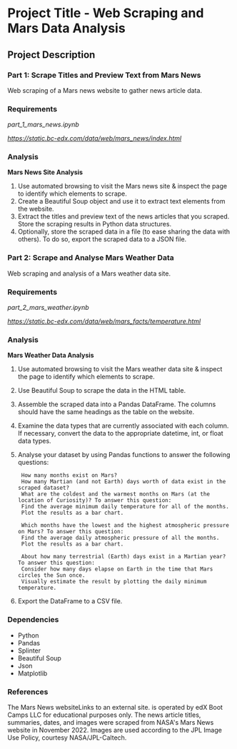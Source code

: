 # Project Title - Web Scraping and Mars Data Analysis

## Project Description

### Part 1: Scrape Titles and Preview Text from Mars News
Web scraping of a Mars news website to gather news article data.

### Requirements

*part_1_mars_news.ipynb*

*https://static.bc-edx.com/data/web/mars_news/index.html*

### Analysis

**Mars News Site Analysis**

1. Use automated browsing to visit the Mars news site & inspect the page to identify which elements to scrape.
2. Create a Beautiful Soup object and use it to extract text elements from the website.
3. Extract the titles and preview text of the news articles that you scraped. Store the scraping results in Python data structures.
4. Optionally, store the scraped data in a file (to ease sharing the data with others). To do so, export the scraped data to a JSON file.

### Part 2: Scrape and Analyse Mars Weather Data
Web scraping and analysis of a Mars weather data site.

### Requirements

*part_2_mars_weather.ipynb*

*https://static.bc-edx.com/data/web/mars_facts/temperature.html*

### Analysis

**Mars Weather Data Analysis**

1. Use automated browsing to visit the Mars weather data site & inspect the page to identify which elements to scrape.
2. Use Beautiful Soup to scrape the data in the HTML table.
3. Assemble the scraped data into a Pandas DataFrame. The columns should have the same headings as the table on the website.
4.  Examine the data types that are currently associated with each column. If necessary, convert the data to the appropriate datetime, int, or float data types.
5. Analyse your dataset by using Pandas functions to answer the following questions:

        How many months exist on Mars?
        How many Martian (and not Earth) days worth of data exist in the scraped dataset?
        What are the coldest and the warmest months on Mars (at the location of Curiosity)? To answer this question:
        Find the average minimum daily temperature for all of the months.
        Plot the results as a bar chart.

        Which months have the lowest and the highest atmospheric pressure on Mars? To answer this question:
        Find the average daily atmospheric pressure of all the months.
        Plot the results as a bar chart.

        About how many terrestrial (Earth) days exist in a Martian year? To answer this question:
        Consider how many days elapse on Earth in the time that Mars circles the Sun once.
        Visually estimate the result by plotting the daily minimum temperature.

 6. Export the DataFrame to a CSV file.  

### Dependencies

* Python
* Pandas
* Splinter
* Beautiful Soup
* Json
* Matplotlib

### References
The Mars News websiteLinks to an external site. is operated by edX Boot Camps LLC for educational purposes only. The news article titles, summaries, dates, and images were scraped from NASA's Mars News website in November 2022. Images are used according to the JPL Image Use Policy, courtesy NASA/JPL-Caltech.
